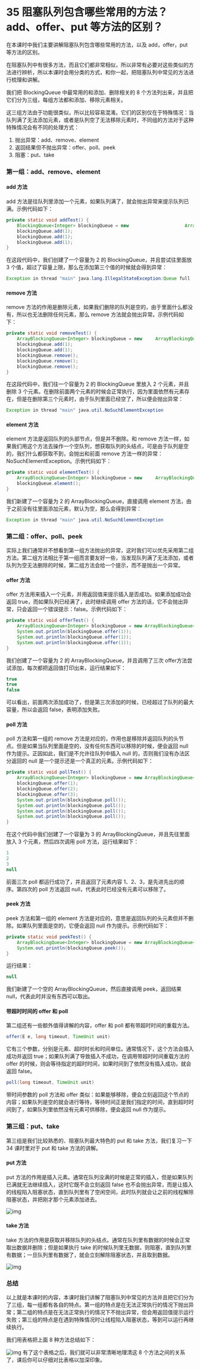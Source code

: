 # 35 阻塞队列包含哪些常用的方法？add、offer、put 等方法的区别？

在本课时中我们主要讲解阻塞队列包含哪些常用的方法，以及 add，offer，put 等方法的区别。

在阻塞队列中有很多方法，而且它们都非常相似，所以非常有必要对这些类似的方法进行辨析，所以本课时会用分类的方式，和你一起，把阻塞队列中常见的方法进行梳理和讲解。

我们把 BlockingQueue 中最常用的和添加、删除相关的 8 个方法列出来，并且把它们分为三组，每组方法都和添加、移除元素相关。

这三组方法由于功能很类似，所以比较容易混淆。它们的区别仅在于特殊情况：当队列满了无法添加元素，或者是队列空了无法移除元素时，不同组的方法对于这种特殊情况会有不同的处理方式：

1. 抛出异常：add、remove、element
1. 返回结果但不抛出异常：offer、poll、peek
1. 阻塞：put、take

### 第一组：add、remove、element

#### add 方法

add 方法是往队列里添加一个元素，如果队列满了，就会抛出异常来提示队列已满。示例代码如下：

```java
private static void addTest() {
    BlockingQueue<Integer> blockingQueue = new                     ArrayBlockingQueue<Integer>(2);
    blockingQueue.add(1);
    blockingQueue.add(1);
    blockingQueue.add(1);
}
```

在这段代码中，我们创建了一个容量为 2 的 BlockingQueue，并且尝试往里面放 3 个值，超过了容量上限，那么在添加第三个值的时候就会得到异常：

```java
Exception in thread "main" java.lang.IllegalStateException:Queue full
```

#### remove 方法

remove 方法的作用是删除元素，如果我们删除的队列是空的，由于里面什么都没有，所以也无法删除任何元素，那么 remove 方法就会抛出异常。示例代码如下：

```java
private static void removeTest() {
    ArrayBlockingQueue<Integer> blockingQueue = new     ArrayBlockingQueue<Integer>(2);
    blockingQueue.add(1);
    blockingQueue.add(1);
    blockingQueue.remove();
    blockingQueue.remove();
    blockingQueue.remove();
}
```

在这段代码中，我们往一个容量为 2 的 BlockingQueue 里放入 2 个元素，并且删除 3 个元素。在删除前面两个元素的时候会正常执行，因为里面依然有元素存在，但是在删除第三个元素时，由于队列里面已经空了，所以便会抛出异常：

```java
Exception in thread "main" java.util.NoSuchElementException
```

#### element 方法

element 方法是返回队列的头部节点，但是并不删除。和 remove 方法一样，如果我们用这个方法去操作一个空队列，想获取队列的头结点，可是由于队列是空的，我们什么都获取不到，会抛出和前面 remove 方法一样的异常：NoSuchElementException。示例代码如下：

```java
private static void elementTest() {
    ArrayBlockingQueue<Integer> blockingQueue = new     ArrayBlockingQueue<Integer>(2);
    blockingQueue.element();
}
```

我们新建了一个容量为 2 的 ArrayBlockingQueue，直接调用 element 方法，由于之前没有往里面添加元素，默认为空，那么会得到异常：

```java
Exception in thread "main" java.util.NoSuchElementException
```

### 第二组：offer、poll、peek

实际上我们通常并不想看到第一组方法抛出的异常，这时我们可以优先采用第二组方法。第二组方法相比于第一组而言要友好一些，当发现队列满了无法添加，或者队列为空无法删除的时候，第二组方法会给一个提示，而不是抛出一个异常。

#### offer 方法

offer 方法用来插入一个元素，并用返回值来提示插入是否成功。如果添加成功会返回 true，而如果队列已经满了，此时继续调用 offer 方法的话，它不会抛出异常，只会返回一个错误提示：false。示例代码如下：

```java
private static void offerTest() {
    ArrayBlockingQueue<Integer> blockingQueue = new ArrayBlockingQueue<Integer>(2);
    System.out.println(blockingQueue.offer(1));
    System.out.println(blockingQueue.offer(1));
    System.out.println(blockingQueue.offer(1));
}
```

我们创建了一个容量为 2 的 ArrayBlockingQueue，并且调用了三次 offer方法尝试添加，每次都把返回值打印出来，运行结果如下：

```java
true
true
false
```

可以看出，前面两次添加成功了，但是第三次添加的时候，已经超过了队列的最大容量，所以会返回 false，表明添加失败。

#### poll 方法

poll 方法和第一组的 remove 方法是对应的，作用也是移除并返回队列的头节点。但是如果当队列里面是空的，没有任何东西可以移除的时候，便会返回 null 作为提示。正因如此，我们是不允许往队列中插入 null 的，否则我们没有办法区分返回的 null 是一个提示还是一个真正的元素。示例代码如下：

```java
private static void pollTest() {
    ArrayBlockingQueue<Integer> blockingQueue = new ArrayBlockingQueue<Integer>(3);
    blockingQueue.offer(1);
    blockingQueue.offer(2);
    blockingQueue.offer(3);
    System.out.println(blockingQueue.poll());
    System.out.println(blockingQueue.poll());
    System.out.println(blockingQueue.poll());
    System.out.println(blockingQueue.poll());
}
```

在这个代码中我们创建了一个容量为 3 的 ArrayBlockingQueue，并且先往里面放入 3 个元素，然后四次调用 poll 方法，运行结果如下：

```java
1
2
3
null
```

前面三次 poll 都运行成功了，并且返回了元素内容 1、2、3，是先进先出的顺序。第四次的 poll 方法返回 null，代表此时已经没有元素可以移除了。

#### peek 方法

peek 方法和第一组的 element 方法是对应的，意思是返回队列的头元素但并不删除。如果队列里面是空的，它便会返回 null 作为提示。示例代码如下：

```java
private static void peekTest() {
    ArrayBlockingQueue<Integer> blockingQueue = new ArrayBlockingQueue<Integer>(2);
    System.out.println(blockingQueue.peek());
}
```

运行结果：

```java
null
```

我们新建了一个空的 ArrayBlockingQueue，然后直接调用 peek，返回结果 null，代表此时并没有东西可以取出。

#### 带超时时间的 offer 和 poll

第二组还有一些额外值得讲解的内容，offer 和 poll 都有带超时时间的重载方法。

```java
offer(E e, long timeout, TimeUnit unit)
```

它有三个参数，分别是元素、超时时长和时间单位。通常情况下，这个方法会插入成功并返回 true；如果队列满了导致插入不成功，在调用带超时时间重载方法的 offer 的时候，则会等待指定的超时时间，如果时间到了依然没有插入成功，就会返回 false。

```java
poll(long timeout, TimeUnit unit)
```

带时间参数的 poll 方法和 offer 类似：如果能够移除，便会立刻返回这个节点的内容；如果队列是空的就会进行等待，等待时间正是我们指定的时间，直到超时时间到了，如果队列里依然没有元素可供移除，便会返回 null 作为提示。

### 第三组：put、take

第三组是我们比较熟悉的、阻塞队列最大特色的 put 和 take 方法，我们复习一下 34 课时里对于 put 和 take 方法的讲解。

#### put 方法

put 方法的作用是插入元素。通常在队列没满的时候是正常的插入，但是如果队列已满就无法继续插入，这时它既不会立刻返回 false 也不会抛出异常，而是让插入的线程陷入阻塞状态，直到队列里有了空闲空间，此时队列就会让之前的线程解除阻塞状态，并把刚才那个元素添加进去。

![img](assets/Cgq2xl4lhcOAYPonAAB1UtAAltk655.png)

#### take 方法

take 方法的作用是获取并移除队列的头结点。通常在队列里有数据的时候会正常取出数据并删除；但是如果执行 take 的时候队列里无数据，则阻塞，直到队列里有数据；一旦队列里有数据了，就会立刻解除阻塞状态，并且取到数据。

![img](assets/Cgq2xl4lhdWAWOz8AABp-t8dt_8107.png)

### 总结

以上就是本课时的内容，本课时我们讲解了阻塞队列中常见的方法并且把它们分为了三组，每一组都有各自的特点。第一组的特点是在无法正常执行的情况下抛出异常；第二组的特点是在无法正常执行的情况下不抛出异常，但会用返回值提示运行失败；第三组的特点是在遇到特殊情况时让线程陷入阻塞状态，等到可以运行再继续执行。

我们用表格把上面 8 种方法总结如下：

![img](assets/CgpOIF4lheGALDjnAAHFyzrSvqU109.png) 有了这个表格之后，我们就可以非常清晰地理清这 8 个方法之间的关系了，课后你可以仔细对比表格以加深印象。
